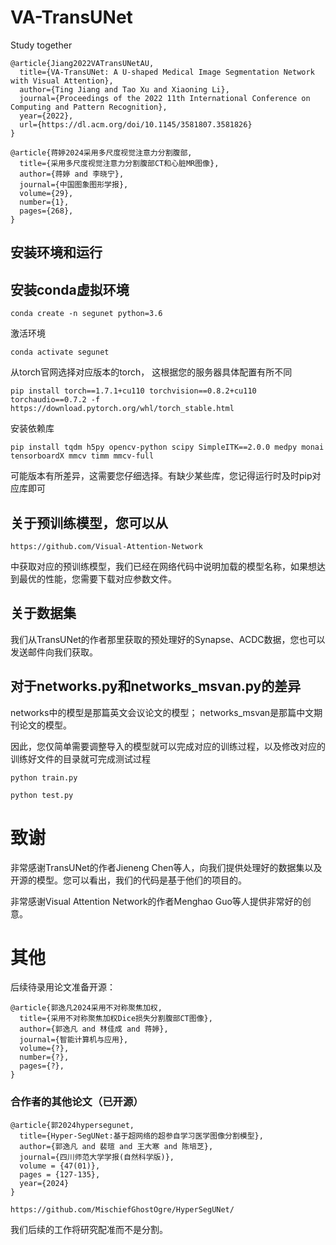 # VA-TransUNet
Study together

```
@article{Jiang2022VATransUNetAU,
  title={VA-TransUNet: A U-shaped Medical Image Segmentation Network with Visual Attention},
  author={Ting Jiang and Tao Xu and Xiaoning Li},
  journal={Proceedings of the 2022 11th International Conference on Computing and Pattern Recognition},
  year={2022},
  url={https://dl.acm.org/doi/10.1145/3581807.3581826}
}

@article{蒋婷2024采用多尺度视觉注意力分割腹部,
  title={采用多尺度视觉注意力分割腹部CT和心脏MR图像},
  author={蒋婷 and 李晓宁},
  journal={中国图象图形学报},
  volume={29},
  number={1},
  pages={268},
}
```
## 安装环境和运行

## 安装conda虚拟环境
```
conda create -n segunet python=3.6 
```
激活环境
```
conda activate segunet
```
从torch官网选择对应版本的torch， 这根据您的服务器具体配置有所不同
```
pip install torch==1.7.1+cu110 torchvision==0.8.2+cu110 torchaudio==0.7.2 -f https://download.pytorch.org/whl/torch_stable.html
```
安装依赖库
```
pip install tqdm h5py opencv-python scipy SimpleITK==2.0.0 medpy monai tensorboardX mmcv timm mmcv-full
```
可能版本有所差异，这需要您仔细选择。有缺少某些库，您记得运行时及时pip对应库即可

## 关于预训练模型，您可以从
```
https://github.com/Visual-Attention-Network
```
中获取对应的预训练模型，我们已经在网络代码中说明加载的模型名称，如果想达到最优的性能，您需要下载对应参数文件。

## 关于数据集
我们从TransUNet的作者那里获取的预处理好的Synapse、ACDC数据，您也可以发送邮件向我们获取。


## 对于networks.py和networks_msvan.py的差异
networks中的模型是那篇英文会议论文的模型；
networks_msvan是那篇中文期刊论文的模型。

因此，您仅简单需要调整导入的模型就可以完成对应的训练过程，以及修改对应的训练好文件的目录就可完成测试过程
```
python train.py
```
```
python test.py
```

# 致谢
非常感谢TransUNet的作者Jieneng Chen等人，向我们提供处理好的数据集以及开源的模型。您可以看出，我们的代码是基于他们的项目的。

非常感谢Visual Attention Network的作者Menghao Guo等人提供非常好的创意。



# 其他
后续待录用论文准备开源：
```
@article{郭逸凡2024采用不对称聚焦加权,
  title={采用不对称聚焦加权Dice损失分割腹部CT图像},
  author={郭逸凡 and 林佳成 and 蒋婷},
  journal={智能计算机与应用},
  volume={?},
  number={?},
  pages={?},
}
```
### 合作者的其他论文（已开源）
```
@article{郭2024hypersegunet,
  title={Hyper-SegUNet:基于超网络的超参自学习医学图像分割模型},
  author={郭逸凡 and 裴瑄 and 王大寒 and 陈培芝},
  journal={四川师范大学学报(自然科学版)},
  volume = {47(01)},
  pages = {127-135},
  year={2024}
}
```
```
https://github.com/MischiefGhostOgre/HyperSegUNet/
```
我们后续的工作将研究配准而不是分割。

